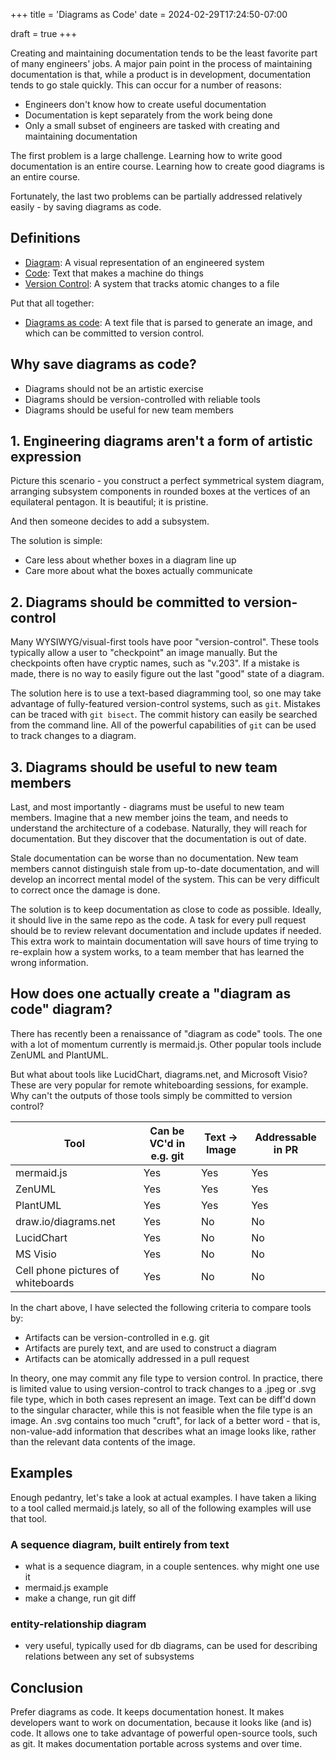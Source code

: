 +++
title = 'Diagrams as Code'
date = 2024-02-29T17:24:50-07:00

draft = true
+++

Creating and maintaining documentation tends to be the least favorite part of many engineers' jobs. A major pain point in the process of maintaining documentation is that, while a product is in development, documentation tends to go stale quickly. This can occur for a number of reasons:

- Engineers don't know how to create useful documentation
- Documentation is kept separately from the work being done
- Only a small subset of engineers are tasked with creating and maintaining documentation

The first problem is a large challenge. Learning how to write good documentation is an entire course. Learning how to create good diagrams is an entire course. 

Fortunately, the last two problems can be partially addressed relatively easily - by saving diagrams as code.

## Definitions

- <u>Diagram</u>: A visual representation of an engineered system
- <u>Code</u>: Text that makes a machine do things
- <u>Version Control</u>: A system that tracks atomic changes to a file

Put that all together:

- <u>Diagrams as code</u>: A text file that is parsed to generate an image, and which can be committed to version control.

## Why save diagrams as code?

- Diagrams should not be an artistic exercise
- Diagrams should be version-controlled with reliable tools
- Diagrams should be useful for new team members

## 1. Engineering diagrams aren't a form of artistic expression

Picture this scenario - you construct a perfect symmetrical system diagram, arranging subsystem components in rounded boxes at the vertices of an equilateral pentagon. It is beautiful; it is pristine.

And then someone decides to add a subsystem.

The solution is simple: 

- Care less about whether boxes in a diagram line up
- Care more about what the boxes actually communicate

## 2. Diagrams should be committed to version-control

Many WYSIWYG/visual-first tools have poor "version-control". These tools typically allow a user to "checkpoint" an image manually. But the checkpoints often have cryptic names, such as "v.203". If a mistake is made, there is no way to easily figure out the last "good" state of a diagram.

The solution here is to use a text-based diagramming tool, so one may take advantage of fully-featured version-control systems, such as `git`. Mistakes can be traced with `git bisect`. The commit history can easily be searched from the command line. All of the powerful capabilities of `git` can be used to track changes to a diagram.

## 3. Diagrams should be useful to new team members

Last, and most importantly - diagrams must be useful to new team members. Imagine that a new member joins the team, and needs to understand the architecture of a codebase. Naturally, they will reach for documentation. But they discover that the documentation is out of date.

Stale documentation can be worse than no documentation. New team members cannot distinguish stale from up-to-date documentation, and will develop an incorrect mental model of the system. This can be very difficult to correct once the damage is done.

The solution is to keep documentation as close to code as possible. Ideally, it should live in the same repo as the code. A task for every pull request should be to review relevant documentation and include updates if needed. This extra work to maintain documentation will save hours of time trying to re-explain how a system works, to a team member that has learned the wrong information. 

## How does one actually create a "diagram as code" diagram?

There has recently been a renaissance of "diagram as code" tools. The one with a lot of momentum currently is mermaid.js. Other popular tools include ZenUML and PlantUML. 

But what about tools like LucidChart, diagrams.net, and Microsoft Visio? These are very popular for remote whiteboarding sessions, for example. Why can't the outputs of those tools simply be committed to version control?

| Tool | Can be VC'd in e.g. git | Text -> Image | Addressable in PR | 
| - | - | - | - |
| mermaid.js | Yes | Yes | Yes | 
| ZenUML | Yes | Yes | Yes |
| PlantUML | Yes | Yes | Yes |
| draw\.io/diagrams.net | Yes | No | No |
| LucidChart | Yes | No | No |
| MS Visio | Yes | No | No |
| Cell phone pictures of whiteboards | Yes | No | No |

In the chart above, I have selected the following criteria to compare tools by:

- Artifacts can be version-controlled in e.g. git
- Artifacts are purely text, and are used to construct a diagram
- Artifacts can be atomically addressed in a pull request

In theory, one may commit any file type to version control. In practice, there is limited value to using version-control to track changes to a .jpeg or .svg file type, which in both cases represent an image. Text can be diff'd down to the singular character, while this is not feasible when the file type is an image. An .svg contains too much "cruft", for lack of a better word - that is, non-value-add information that describes what an image looks like, rather than the relevant data contents of the image.

## Examples

Enough pedantry, let's take a look at actual examples. I have taken a liking to a tool called mermaid.js lately, so all of the following examples will use that tool.

### A sequence diagram, built entirely from text

- what is a sequence diagram, in a couple sentences. why might one use it
- mermaid.js example
- make a change, run git diff

### entity-relationship diagram

- very useful, typically used for db diagrams, can be used for describing relations between any set of subsystems

## Conclusion

Prefer diagrams as code. It keeps documentation honest. It makes developers want to work on documentation, because it looks like (and is) code. It allows one to take advantage of powerful open-source tools, such as git. It makes documentation portable across systems and over time.
